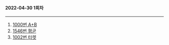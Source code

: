 ####  2022-04-30 1회차

---
1.  [1000번 A+B](https://www.acmicpc.net/problem/1000)
2.  [1546번 평균](https://www.acmicpc.net/problem/1546)
3.  [1002번 터렛](https://www.acmicpc.net/problem/1002)
